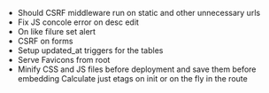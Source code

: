 * Should CSRF middleware run on static and other unnecessary urls
* Fix JS concole error on desc edit
* On like filure set alert
* CSRF on forms
* Setup updated_at triggers for the tables
* Serve Favicons from root
* Minify CSS and JS files before deployment and save them before embedding
  Calculate just etags on init or on the fly in the route